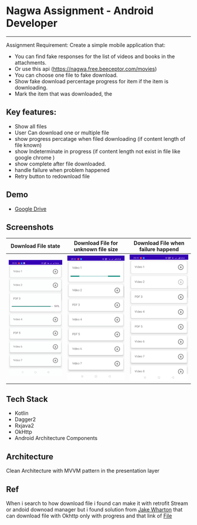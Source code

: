 # Nagwa Assignment - Android Developer 
-----------

 Assignment Requirement: Create a simple mobile application that:

* You can find fake responses for the list of videos and books in the attachments.
* Or use this api (https://nagwa.free.beeceptor.com/movies)
* You can choose one file to fake download.
* Show fake download percentage progress for item if the item is downloading.
* Mark the item that was downloaded, the

 Key features: 
-----------
* Show all files 
* User Can download one or multiple file 
* show progress percatage when filed downloading (if content length of file known)
* show Indeterminate in progress (if content length not exist in file like google chrome )
* show complete after file downloaded.
* handle failure when problem happened 
* Retry button to redownload file

Demo
-----------
* [Google Drive ](https://drive.google.com/file/d/1eZfDIA_y2BnNxAeO4tboyIj3jPigk7Fn/view?usp=sharing) 

Screenshots
-----------

| Download File state | Download File for unknown file size |Download File when failure happend | 
| --- | --- |--- |
| <img src="screenshoots/downloadfile.gif" />| <img src="screenshoots/withoutLength.gif" /> | <img src="screenshoots/networkfailture.gif"   /> |


 Tech Stack
 -----------
 
 - Kotlin
- Dagger2
- Rxjava2
- OkHttp
- Android Architecture Components

 Architecture
  -----------
Clean Architecture with MVVM pattern in the presentation layer

 Ref
  -----------
  When i search to how download file i found can make it with retrofit Stream or andoid downoad manager  but i found solution from   [Jake Wharton](https://github.com/JakeWharton) that can download file with Okhttp only with progress and that link of [File](https://github.com/square/okhttp/blob/209c6c5589d7b0a0f10b4ce78ac6be0740a5cea8/samples/guide/src/main/java/okhttp3/recipes/Progress.java#L102) 
